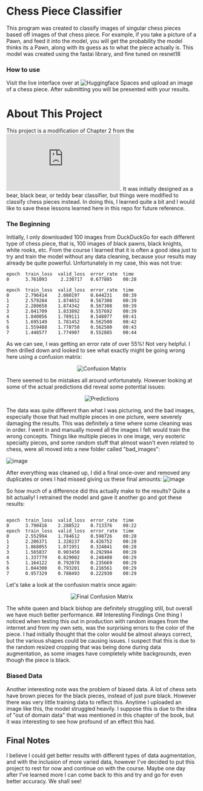 # Chess Piece Classifier
This program was created to classify images of singular chess pieces based off images of that chess piece. For example, if you take a picture of a Pawn, and feed it into the model, you will get the probability the model thinks its a Pawn, along with its guess as to what the piece actually is. This model was created using the fastai library, and fine tuned on resnet18
### How to use
Visit the live interface over at ![Huggingface Spaces](https://huggingface.co/spaces/Kazutadashi/chess-piece-classifier) and upload an image of a chess piece. After submitting you will be presented with your results. 

# About This Project
This project is a modification of Chapter 2 from the ![fastai Course](https://course.fast.ai/Lessons/lesson2.html). It was initially designed as a bear, black bear, or teddy bear classifier, but things were modified to classify chess pieces instead. In doing this, I learned quite a bit and I would like to save these lessons learned here in this repo for future reference.

### The Beginning
Initially, I only downloaded 100 images from DuckDuckGo for each different type of chess piece, that is, 100 images of black pawns, black knights, white rooks, etc. From the course I learned that it is often a good idea just to try and train the model without any data cleaning, because your results may already be quite powerful. Unfortunately in my case, this was not true:

```
epoch  train_loss  valid_loss  error_rate  time
0      3.761093     2.230717   0.677885    00:28

epoch  train_loss  valid_loss  error_rate  time
0      2.796414    2.080197    0.644231    00:39
1      2.579284    1.874652    0.567308    00:39
2      2.280658    1.874342    0.567308    00:39
3      2.041709    1.833892    0.557692    00:39
4      1.840056    1.789111    0.548077    00:41
5      1.695149    1.781452    0.562500    00:42
6      1.559488    1.778758    0.562500    00:43
7      1.448577    1.774907    0.552885    00:44
```
As we can see, I was getting an error rate of over 55%! Not very helpful. I then drilled down and looked to see what exactly might be going wrong here using a confusion matrix:
<p align="center">
  <img src="https://github.com/Kazutadashi/chess-piece-classifier/assets/40162378/341fad27-c6f7-4ff6-a740-f375b691dedd" alt="Confusion Matrix"/>
</p>

There seemed to be mistakes all around unfortunately. However looking at some of the actual predictions did reveal some potential issues:
<p align="center">
  <img src="https://github.com/Kazutadashi/chess-piece-classifier/assets/40162378/68f4ff6c-7597-4117-953a-250405501f6f" alt="Predictions"/>
</p>

The data was quite different than what I was picturing, and the bad images, especially those that had multiple pieces in one picture, were severely damaging the results. This was definitely a time where some cleaning was in order. I went in and manually moved all the images I felt would train the wrong concepts. Things like multiple pieces in one image, very esoteric specialty pieces, and some random stuff that almost wasn't even related to chess, were all moved into a new folder called "bad_images":

![image](https://github.com/Kazutadashi/chess-piece-classifier/assets/40162378/832f91c7-d06b-4d51-80dd-b65f7e9638b4)

After everything was cleaned up, I did a final once-over and removed any duplicates or ones I had missed giving us these final amounts:
![image](https://github.com/Kazutadashi/chess-piece-classifier/assets/40162378/6d60b859-3c1d-4893-ae84-6dc293a8fcc9)

So how much of a difference did this actually make to the results? Quite a bit actually! I retrained the model and gave it another go and got these results:
```

epoch  train_loss  valid_loss  error_rate  time
0      3.790416    2.288522    0.713376    00:22
epoch  train_loss  valid_loss  error_rate  time
0      2.552994    1.784612    0.598726    00:28
1      2.206371    1.328237    0.426752    00:28
2      1.868055    1.071951    0.324841    00:28
3      1.565837    0.903450    0.292994    00:28
4      1.337779    0.829002    0.248408    00:29
5      1.164122    0.792078    0.235669    00:29
6      1.044300    0.793201    0.216561    00:29
7      0.957329    0.788493    0.222930    00:29

```

Let's take a look at the confusion matrix once again:
<p align="center">
  <img src="https://github.com/Kazutadashi/chess-piece-classifier/assets/40162378/19e95745-8768-4ae7-a3d4-2ef496fc29b7", alt="Final Confusion Matrix"/>
</p>
The white queen and black bishop are definitely struggling still, but overall we have much better performance.
## Interesting Findings
One thing I noticed when testing this out in production with random images from the internet and from my own sets, was the surprising errors to the color of the piece. I had initially thought that the color would be almost always correct, but the various shapes could be causing issues. I suspect that this is due to the random resized cropping that was being done during data augmentation, as some images have completely white backgrounds, even though the piece is black. 

### Biased Data
Another interesting note was the problem of biased data. A lot of chess sets have brown pieces for the black pieces, instead of just pure black. However there was very little training data to reflect this. Anytime I uploaded an image like this, the model struggled heavily. I suppose this is due to the idea of "out of domain data" that was mentioned in this chapter of the book, but it was interesting to see how profound of an effect this had. 

## Final Notes
I believe I could get better results with different types of data augmentation, and with the inclusion of more varied data, however I've decided to put this project to rest for now and continue on with the course. Maybe one day after I've learned more I can come back to this and try and go for even better accuracy. We shall see!
